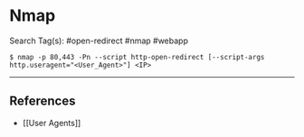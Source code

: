 # Nmap

Search Tag(s): #open-redirect #nmap #webapp

`$ nmap -p 80,443 -Pn --script http-open-redirect [--script-args http.useragent="<User_Agent>"] <IP>`

---
## References

- [[User Agents]]